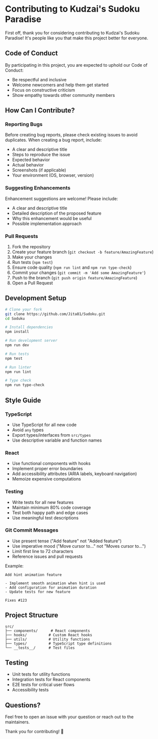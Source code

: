 # Contributing to Kudzai's Sudoku Paradise

First off, thank you for considering contributing to Kudzai's Sudoku Paradise! It's people like you that make this project better for everyone.

## Code of Conduct

By participating in this project, you are expected to uphold our Code of Conduct:
- Be respectful and inclusive
- Welcome newcomers and help them get started
- Focus on constructive criticism
- Show empathy towards other community members

## How Can I Contribute?

### Reporting Bugs

Before creating bug reports, please check existing issues to avoid duplicates. When creating a bug report, include:

- A clear and descriptive title
- Steps to reproduce the issue
- Expected behavior
- Actual behavior
- Screenshots (if applicable)
- Your environment (OS, browser, version)

### Suggesting Enhancements

Enhancement suggestions are welcome! Please include:

- A clear and descriptive title
- Detailed description of the proposed feature
- Why this enhancement would be useful
- Possible implementation approach

### Pull Requests

1. Fork the repository
2. Create your feature branch (`git checkout -b feature/AmazingFeature`)
3. Make your changes
4. Run tests (`npm test`)
5. Ensure code quality (`npm run lint` and `npm run type-check`)
6. Commit your changes (`git commit -m 'Add some AmazingFeature'`)
7. Push to the branch (`git push origin feature/AmazingFeature`)
8. Open a Pull Request

## Development Setup

```bash
# Clone your fork
git clone https://github.com/Jita81/Sudoku.git
cd Soduku

# Install dependencies
npm install

# Run development server
npm run dev

# Run tests
npm test

# Run linter
npm run lint

# Type check
npm run type-check
```

## Style Guide

### TypeScript

- Use TypeScript for all new code
- Avoid `any` types
- Export types/interfaces from `src/types`
- Use descriptive variable and function names

### React

- Use functional components with hooks
- Implement proper error boundaries
- Add accessibility attributes (ARIA labels, keyboard navigation)
- Memoize expensive computations

### Testing

- Write tests for all new features
- Maintain minimum 80% code coverage
- Test both happy path and edge cases
- Use meaningful test descriptions

### Git Commit Messages

- Use present tense ("Add feature" not "Added feature")
- Use imperative mood ("Move cursor to..." not "Moves cursor to...")
- Limit first line to 72 characters
- Reference issues and pull requests

Example:
```
Add hint animation feature

- Implement smooth animation when hint is used
- Add configuration for animation duration
- Update tests for new feature

Fixes #123
```

## Project Structure

```
src/
├── components/      # React components
├── hooks/          # Custom React hooks
├── utils/          # Utility functions
├── types/          # TypeScript type definitions
└── __tests__/      # Test files
```

## Testing

- Unit tests for utility functions
- Integration tests for React components
- E2E tests for critical user flows
- Accessibility tests

## Questions?

Feel free to open an issue with your question or reach out to the maintainers.

Thank you for contributing! 🎉